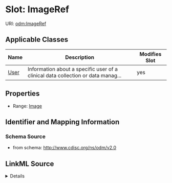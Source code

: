 # Slot: ImageRef

URI: [odm:ImageRef](http://www.cdisc.org/ns/odm/v2.0/ImageRef)



<!-- no inheritance hierarchy -->




## Applicable Classes

| Name | Description | Modifies Slot |
| --- | --- | --- |
[User](User.md) | Information about a specific user of a clinical data collection or data manag... |  yes  |







## Properties

* Range: [Image](Image.md)





## Identifier and Mapping Information







### Schema Source


* from schema: http://www.cdisc.org/ns/odm/v2.0




## LinkML Source

<details>
```yaml
name: ImageRef
from_schema: http://www.cdisc.org/ns/odm/v2.0
rank: 1000
identifier: false
alias: ImageRef
domain_of:
- User
range: Image

```
</details>